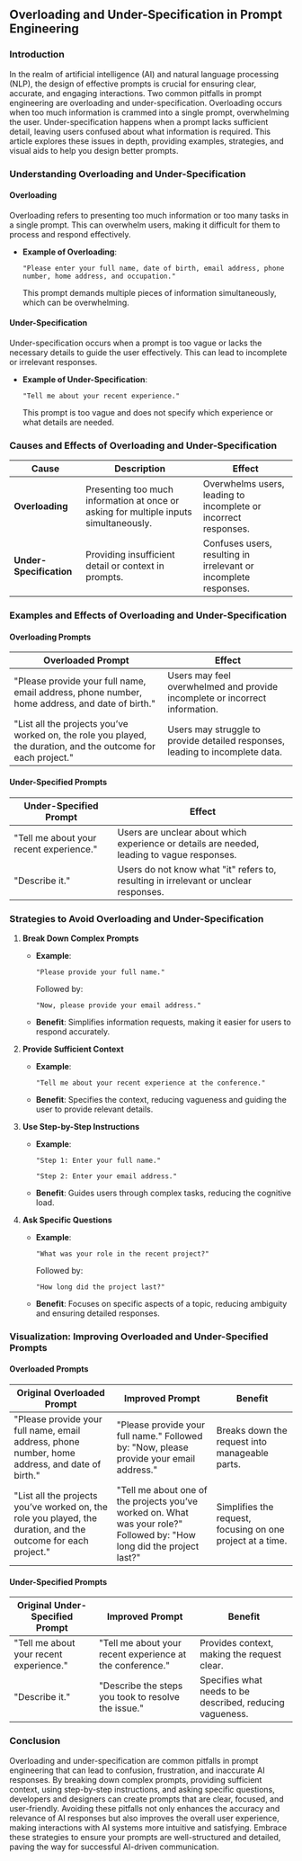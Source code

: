 ## Overloading and Under-Specification in Prompt Engineering

### Introduction

In the realm of artificial intelligence (AI) and natural language processing (NLP), the design of effective prompts is crucial for ensuring clear, accurate, and engaging interactions. Two common pitfalls in prompt engineering are overloading and under-specification. Overloading occurs when too much information is crammed into a single prompt, overwhelming the user. Under-specification happens when a prompt lacks sufficient detail, leaving users confused about what information is required. This article explores these issues in depth, providing examples, strategies, and visual aids to help you design better prompts.

### Understanding Overloading and Under-Specification

#### Overloading
Overloading refers to presenting too much information or too many tasks in a single prompt. This can overwhelm users, making it difficult for them to process and respond effectively.

- **Example of Overloading**:
  ```
  "Please enter your full name, date of birth, email address, phone number, home address, and occupation."
  ```
  This prompt demands multiple pieces of information simultaneously, which can be overwhelming.

#### Under-Specification
Under-specification occurs when a prompt is too vague or lacks the necessary details to guide the user effectively. This can lead to incomplete or irrelevant responses.

- **Example of Under-Specification**:
  ```
  "Tell me about your recent experience."
  ```
  This prompt is too vague and does not specify which experience or what details are needed.

### Causes and Effects of Overloading and Under-Specification

| **Cause**                       | **Description**                                                                                  | **Effect**                                         |
|---------------------------------|--------------------------------------------------------------------------------------------------|----------------------------------------------------|
| **Overloading**                 | Presenting too much information at once or asking for multiple inputs simultaneously.            | Overwhelms users, leading to incomplete or incorrect responses.|
| **Under-Specification**         | Providing insufficient detail or context in prompts.                                             | Confuses users, resulting in irrelevant or incomplete responses. |

### Examples and Effects of Overloading and Under-Specification

#### Overloading Prompts

| **Overloaded Prompt**                          | **Effect**                                            |
|------------------------------------------------|-------------------------------------------------------|
| "Please provide your full name, email address, phone number, home address, and date of birth." | Users may feel overwhelmed and provide incomplete or incorrect information. |
| "List all the projects you’ve worked on, the role you played, the duration, and the outcome for each project." | Users may struggle to provide detailed responses, leading to incomplete data. |

#### Under-Specified Prompts

| **Under-Specified Prompt**                     | **Effect**                                            |
|------------------------------------------------|-------------------------------------------------------|
| "Tell me about your recent experience."        | Users are unclear about which experience or details are needed, leading to vague responses. |
| "Describe it."                                 | Users do not know what "it" refers to, resulting in irrelevant or unclear responses. |

### Strategies to Avoid Overloading and Under-Specification

1. **Break Down Complex Prompts**
   - **Example**:
     ```
     "Please provide your full name."
     ```
     Followed by:
     ```
     "Now, please provide your email address."
     ```
   - **Benefit**: Simplifies information requests, making it easier for users to respond accurately.

2. **Provide Sufficient Context**
   - **Example**:
     ```
     "Tell me about your recent experience at the conference."
     ```
   - **Benefit**: Specifies the context, reducing vagueness and guiding the user to provide relevant details.

3. **Use Step-by-Step Instructions**
   - **Example**:
     ```
     "Step 1: Enter your full name."
     ```
     ```
     "Step 2: Enter your email address."
     ```
   - **Benefit**: Guides users through complex tasks, reducing the cognitive load.

4. **Ask Specific Questions**
   - **Example**:
     ```
     "What was your role in the recent project?"
     ```
     Followed by:
     ```
     "How long did the project last?"
     ```
   - **Benefit**: Focuses on specific aspects of a topic, reducing ambiguity and ensuring detailed responses.

### Visualization: Improving Overloaded and Under-Specified Prompts

#### Overloaded Prompts

| **Original Overloaded Prompt**                          | **Improved Prompt**                                | **Benefit**                                        |
|---------------------------------------------------------|----------------------------------------------------|---------------------------------------------------|
| "Please provide your full name, email address, phone number, home address, and date of birth." | "Please provide your full name." Followed by: "Now, please provide your email address." | Breaks down the request into manageable parts.    |
| "List all the projects you’ve worked on, the role you played, the duration, and the outcome for each project." | "Tell me about one of the projects you’ve worked on. What was your role?" Followed by: "How long did the project last?" | Simplifies the request, focusing on one project at a time. |

#### Under-Specified Prompts

| **Original Under-Specified Prompt**                     | **Improved Prompt**                                | **Benefit**                                        |
|---------------------------------------------------------|----------------------------------------------------|---------------------------------------------------|
| "Tell me about your recent experience."                 | "Tell me about your recent experience at the conference." | Provides context, making the request clear.       |
| "Describe it."                                          | "Describe the steps you took to resolve the issue."| Specifies what needs to be described, reducing vagueness. |

### Conclusion

Overloading and under-specification are common pitfalls in prompt engineering that can lead to confusion, frustration, and inaccurate AI responses. By breaking down complex prompts, providing sufficient context, using step-by-step instructions, and asking specific questions, developers and designers can create prompts that are clear, focused, and user-friendly. Avoiding these pitfalls not only enhances the accuracy and relevance of AI responses but also improves the overall user experience, making interactions with AI systems more intuitive and satisfying. Embrace these strategies to ensure your prompts are well-structured and detailed, paving the way for successful AI-driven communication.